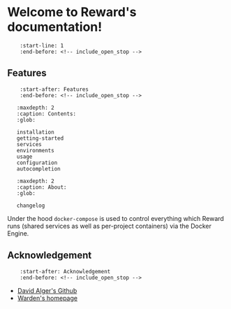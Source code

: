 # Welcome to Reward's documentation!

``` include:: ../README.md
    :start-line: 1
    :end-before: <!-- include_open_stop -->
```

## Features

``` include:: ../README.md
    :start-after: Features
    :end-before: <!-- include_open_stop -->

```

``` toctree::
   :maxdepth: 2
   :caption: Contents:
   :glob:

   installation
   getting-started
   services
   environments
   usage
   configuration
   autocompletion
```

``` toctree::
   :maxdepth: 2
   :caption: About:
   :glob:

   changelog
```

Under the hood `docker-compose` is used to control everything which Reward runs
(shared services as well as per-project containers) via the Docker Engine.


## Acknowledgement

``` include:: ../README.md
    :start-after: Acknowledgement
    :end-before: <!-- include_open_stop -->

```

* [David Alger's Github](https://github.com/davidalger)
* [Warden's homepage](https://warden.dev)
